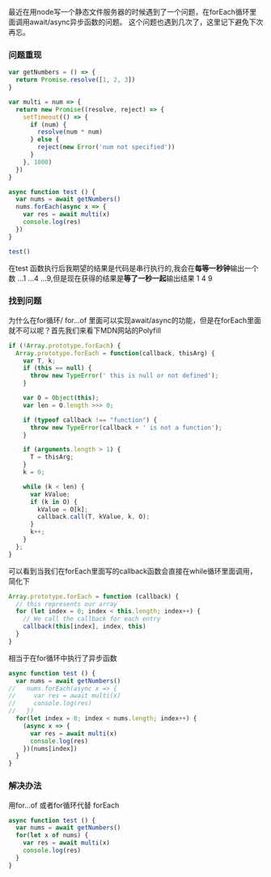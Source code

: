 最近在用node写一个静态文件服务器的时候遇到了一个问题，在forEach循环里面调用await/async异步函数的问题。 这个问题也遇到几次了，这里记下避免下次再忘。
### 问题重现
```js
var getNumbers = () => {
  return Promise.resolve([1, 2, 3])
}

var multi = num => {
  return new Promise((resolve, reject) => {
    setTimeout(() => {
      if (num) {
        resolve(num * num)
      } else {
        reject(new Error('num not specified'))
      }
    }, 1000)
  })
}

async function test () {
  var nums = await getNumbers()
  nums.forEach(async x => {
    var res = await multi(x)
    console.log(res)
  })
}

test()
```
在test 函数执行后我期望的结果是代码是串行执行的,我会在**每等一秒钟**输出一个数 ...1 ...4 ...9,但是现在获得的结果是**等了一秒一起**输出结果 1 4 9 

### 找到问题
为什么在for循环/ for...of 里面可以实现await/async的功能，但是在forEach里面就不可以呢？首先我们来看下MDN网站的Polyfill
```js
if (!Array.prototype.forEach) {
  Array.prototype.forEach = function(callback, thisArg) {
    var T, k;
    if (this == null) {
      throw new TypeError(' this is null or not defined');
    }

    var O = Object(this);
    var len = O.length >>> 0;

    if (typeof callback !== "function") {
      throw new TypeError(callback + ' is not a function');
    }

    if (arguments.length > 1) {
      T = thisArg;
    }
    k = 0;

    while (k < len) {
      var kValue;
      if (k in O) {
        kValue = O[k];
        callback.call(T, kValue, k, O);
      }
      k++;
    }
  };
}
```
可以看到当我们在forEach里面写的callback函数会直接在while循环里面调用，简化下
```js
Array.prototype.forEach = function (callback) {
  // this represents our array
  for (let index = 0; index < this.length; index++) {
    // We call the callback for each entry
    callback(this[index], index, this)
  }
}
```
相当于在for循环中执行了异步函数
```js
async function test () {
  var nums = await getNumbers()
//   nums.forEach(async x => {
//     var res = await multi(x)
//     console.log(res)
//   })
  for(let index = 0; index < nums.length; index++) {
    (async x => {
      var res = await multi(x)
      console.log(res)
    })(nums[index])
  }
}
```

### 解决办法

用for...of 或者for循环代替 forEach
```js
async function test () {
  var nums = await getNumbers()
  for(let x of nums) {
    var res = await multi(x)
    console.log(res)
  }
}
```

